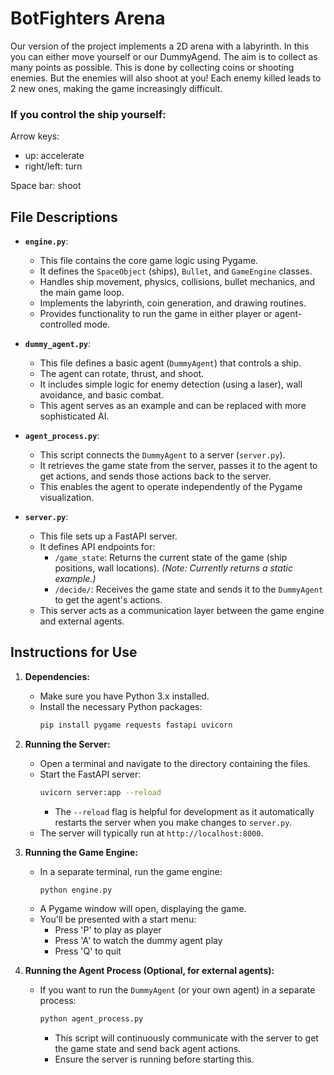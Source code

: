 # BotFighters Arena

Our version of the project implements a 2D arena with a labyrinth.
In this you can either move yourself or our DummyAgend.
The aim is to collect as many points as possible.
This is done by collecting coins or shooting enemies.
But the enemies will also shoot at you!
Each enemy killed leads to 2 new ones, making the game increasingly difficult.

### If you control the ship yourself:  

Arrow keys:  
- up: accelerate  
- right/left: turn

Space bar: shoot


## File Descriptions

* **`engine.py`**:
    * This file contains the core game logic using Pygame.
    * It defines the `SpaceObject` (ships), `Bullet`, and `GameEngine` classes.
    * Handles ship movement, physics, collisions, bullet mechanics, and the main game loop.
    * Implements the labyrinth, coin generation, and drawing routines.
    * Provides functionality to run the game in either player or agent-controlled mode.

* **`dummy_agent.py`**:
    * This file defines a basic agent (`DummyAgent`) that controls a ship.
    * The agent can rotate, thrust, and shoot.
    * It includes simple logic for enemy detection (using a laser), wall avoidance, and basic combat.
    * This agent serves as an example and can be replaced with more sophisticated AI.

* **`agent_process.py`**:
    * This script connects the `DummyAgent` to a server (`server.py`).
    * It retrieves the game state from the server,  passes it to the agent to get actions, and sends those actions back to the server.
    * This enables the agent to operate independently of the Pygame visualization.

* **`server.py`**:
    * This file sets up a FastAPI server.
    * It defines API endpoints for:
        * `/game_state`:  Returns the current state of the game (ship positions, wall locations).  *(Note:  Currently returns a static example.)*
        * `/decide/`:  Receives the game state and sends it to the `DummyAgent` to get the agent's actions.
    * This server acts as a communication layer between the game engine and external agents.

## Instructions for Use

1.  **Dependencies:**
    * Make sure you have Python 3.x installed.
    * Install the necessary Python packages:
        ```bash
        pip install pygame requests fastapi uvicorn
        ```

2.  **Running the Server:**
    * Open a terminal and navigate to the directory containing the files.
    * Start the FastAPI server:
        ```bash
        uvicorn server:app --reload
        ```
        * The `--reload` flag is helpful for development as it automatically restarts the server when you make changes to `server.py`.
    * The server will typically run at `http://localhost:8000`.

3.  **Running the Game Engine:**
    * In a separate terminal, run the game engine:
        ```bash
        python engine.py
        ```
    * A Pygame window will open, displaying the game.
    * You'll be presented with a start menu:
        * Press 'P' to play as player
        * Press 'A' to watch the dummy agent play
        * Press 'Q' to quit

4.  **Running the Agent Process (Optional, for external agents):**
    * If you want to run the `DummyAgent` (or your own agent) in a separate process:
        ```bash
        python agent_process.py
        ```
        * This script will continuously communicate with the server to get the game state and send back agent actions.
        * Ensure the server is running before starting this.
